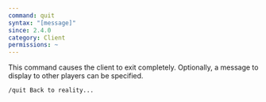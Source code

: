```yaml
---
command: quit
syntax: "[message]"
since: 2.4.0
category: Client
permissions: ~
---
```


This command causes the client to exit completely. Optionally, a message to display to other players can be specified.

```
/quit Back to reality...
```
